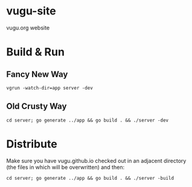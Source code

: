 # vugu-site
vugu.org website

# Build & Run

## Fancy New Way
`vgrun -watch-dir=app server -dev`

## Old Crusty Way
`cd server; go generate ../app && go build . && ./server -dev`

# Distribute

Make sure you have vugu.github.io checked out in an adjacent directory (the files in which will be overwritten) and then:

`cd server; go generate ../app && go build . && ./server -build`

